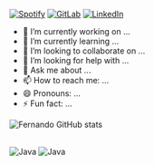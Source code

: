 
[![Spotify](https://img.shields.io/badge/Spotify-1ED760?&style=for-the-badge&logo=spotify&logoColor=white)](https://open.spotify.com/user/cpwccggm3nnq0iavfnay0vv8h)
[![GitLab](https://img.shields.io/badge/GitLab-330F63?style=for-the-badge&logo=gitlab&logoColor=white)](https://gitlab.com/fernando.sto.oliveira)
[![LinkedIn](https://img.shields.io/badge/LinkedIn-0077B5?style=for-the-badge&logo=linkedin&logoColor=white)](https://www.linkedin.com/in/fernando-s-oliveira/)


- 🔭 I’m currently working on ...
- 🌱 I’m currently learning ...
- 👯 I’m looking to collaborate on ...
- 🤔 I’m looking for help with ...
- 💬 Ask me about ...
- 📫 How to reach me: ...
- 😄 Pronouns: ...
- ⚡ Fun fact: ...

![Fernando GitHub stats](https://github-readme-stats.vercel.app/api?username=fernandostooliveira&show_icons=true&theme=highcontrast)

<div style="display: inline_block"><br/>
  <img algin="center" alt="Java" src="https://img.shields.io/badge/Java-ED8B00?style=for-the-badge&logo=java&logoColor=white">
  <img algin="center" alt="Java" src="https://img.shields.io/badge/Spring-6DB33F?style=for-the-badge&logo=spring&logoColor=white">
  </div>
